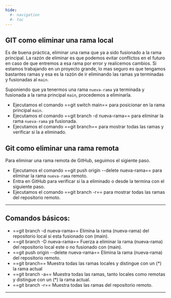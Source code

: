 ```yaml
---
hide:
  #- navigation
  #- toc
---
```


## **GIT como eliminar una rama local**

Es de buena práctica, eliminar una rama que ya a sido fusionado a la rama principal. La razón de eliminar es que podemos evitar conflictos en el futuro en caso de que entremos a esa rama por error y realicemos cambios. Si estamos trabajando en un proyecto grande, lo mas seguro es que tengamos bastantes ramas y esa es la razón de ir eliminando las ramas ya terminadas y fusionadas al `main`.

Suponiendo que ya tenermos una rama `nueva-rama` ya terminada y fusionada a la rama principal `main`, procedemos a eliminarla.

  - Ejecutamos el comando ==git switch main== para posicionar en la rama principal `main`.
  - Ejecutamos el comando ==git branch -d nueva-rama== para eliminar la rama `nueva-rama` ya fusionada.
  - Ejecutamos el comando ==git branch== para mostrar todas las ramas y verificar si la a eliminado.


## **Git como eliminar una rama remota**

Para eliminar una rama remota de GitHub, seguimos el sigiente paso.

  - Ejecutamos el comando ==git push origin --delete nueva-rama== para eliminar la rama `nueva-rama` remoto.
  - Entra en GitHub para verificar si la a eliminado o desde la termina con el siguiente paso.
  - Ejecutamos el comando ==git branch -r== para mostrar todas las ramas del repositorio remoto.

***

## **Comandos básicos:**

  - ==git branch -d nueva-rama== Elimina la rama (nueva-rama) del repositorio local si esta fusionado con (main).
  - ==git branch -D nueva-rama== Fuerza a eliminar la rama (nueva-rama) del repositorio local este o no fusionado con (main).
  - ==git push origin --delete nueva-rama== Elimina la rama (nueva-rama) del repositorio remoto.
  - ==git branch== Muestra todas las ramas locales y distingue con un (*) la rama actual
  - ==git branch -a== Muestra todas las ramas, tanto locales como remotas y distingue con un (*) la rama actual.
  - ==git branch -r== Muestra todas las ramas del repositorio remoto.

***

<br>

